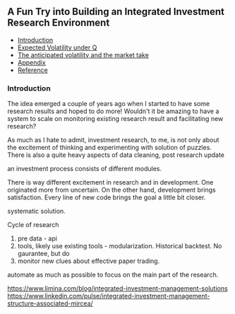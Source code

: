 #

## A Fun Try into Building an Integrated Investment Research Environment

- [Introduction](#introduction)
- [Expected Volatility under Q](#ma)
- [The anticipated volatility and the market take](#info)
- [Appendix](#appendix)
- [Reference](#ref)

### Introduction <a name="introduction"></a>

The idea emerged a couple of years ago when I started to have some research results and hoped to do more! Wouldn't it be amazing to have a system to scale on monitoring existing research result and facilitating new research? 

As much as I hate to admit, investment research, to me, is not only about the excitement of thinking and experimenting with solution of puzzles. There is also a quite heavy aspects of data cleaning, post research update

an investment process consists of different modules. 

There is way different excitement in research and in development. One originated more from uncertain. On the other hand, development brings satisfaction. Every line of new code brings the goal a little bit closer.

systematic solution.

Cycle of research 

1. pre data - api
2. tools, likely use existing tools - modularization. Historical backtest. No gaurantee, but do
3. monitor new clues about effective paper trading. 

automate as much as possible to focus on the main part of the research.

https://www.limina.com/blog/integrated-investment-management-solutions
https://www.linkedin.com/pulse/integrated-investment-management-structure-associated-mircea/
